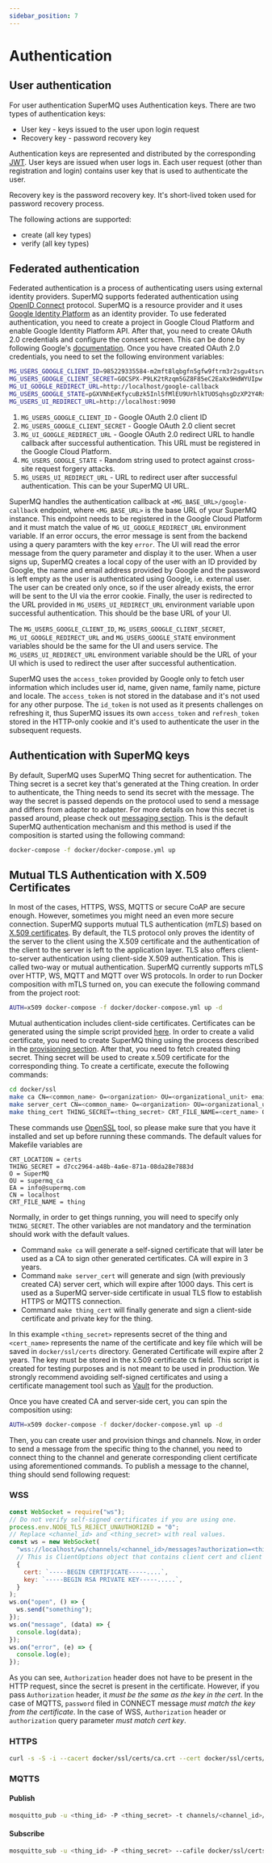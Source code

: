 ```yaml
---
sidebar_position: 7
---
```


# Authentication

## User authentication

For user authentication SuperMQ uses Authentication keys. There are two types of authentication keys:

- User key - keys issued to the user upon login request
- Recovery key - password recovery key

Authentication keys are represented and distributed by the corresponding [JWT][jwt]. User keys are issued when user logs in. Each user request (other than registration and login) contains user key that is used to authenticate the user.

Recovery key is the password recovery key. It's short-lived token used for password recovery process.

The following actions are supported:

- create (all key types)
- verify (all key types)

## Federated authentication

Federated authentication is a process of authenticating users using external identity providers. SuperMQ supports federated authentication using [OpenID Connect][oidc] protocol. SuperMQ is a resource provider and it uses [Google Identity Platform][google-identity-platform] as an identity provider. To use federated authentication, you need to create a project in Google Cloud Platform and enable Google Identity Platform API. After that, you need to create OAuth 2.0 credentials and configure the consent screen. This can be done by following Google's [documentation][google-identity-platform-docs]. Once you have created OAuth 2.0 credentials, you need to set the following environment variables:

```bash
MG_USERS_GOOGLE_CLIENT_ID=985229335584-m2mft8lqbgfn5gfw9ftrm3r2sgu4tsrw.apps.googleusercontent.com
MG_USERS_GOOGLE_CLIENT_SECRET=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YUIpw
MG_UI_GOOGLE_REDIRECT_URL=http://localhost/google-callback
MG_USERS_GOOGLE_STATE=pGXVNhEeKfycuBzk5InlSfMlEU9UrhlkTUOSqhsgDzXP2Y4RsN
MG_USERS_UI_REDIRECT_URL=http://localhost:9090
```

1. `MG_USERS_GOOGLE_CLIENT_ID` - Google OAuth 2.0 client ID
2. `MG_USERS_GOOGLE_CLIENT_SECRET` - Google OAuth 2.0 client secret
3. `MG_UI_GOOGLE_REDIRECT_URL` - Google OAuth 2.0 redirect URL to handle callback after successful authentication. This URL must be registered in the Google Cloud Platform.
4. `MG_USERS_GOOGLE_STATE` - Random string used to protect against cross-site request forgery attacks.
5. `MG_USERS_UI_REDIRECT_URL` - URL to redirect user after successful authentication. This can be your SuperMQ UI URL.

SuperMQ handles the authentication callback at `<MG_BASE_URL>/google-callback` endpoint, where `<MG_BASE_URL>` is the base URL of your SuperMQ instance. This endpoint needs to be registered in the Google Cloud Platform and it must match the value of `MG_UI_GOOGLE_REDIRECT_URL` environment variable. If an error occurs, the error message is sent from the backend using a query paramters with the key `error`. The UI will read the error message from the query parameter and display it to the user. When a user signs up, SuperMQ creates a local copy of the user with an ID provided by Google, the name and email address provided by Google and the password is left empty as the user is authenticated using Google, i.e. external user. The user can be created only once, so if the user already exists, the error will be sent to the UI via the error cookie. Finally, the user is redirected to the URL provided in `MG_USERS_UI_REDIRECT_URL` environment variable upon successful authentication. This should be the base URL of your UI.

The `MG_USERS_GOOGLE_CLIENT_ID`, `MG_USERS_GOOGLE_CLIENT_SECRET`, `MG_UI_GOOGLE_REDIRECT_URL` and `MG_USERS_GOOGLE_STATE` environment variables should be the same for the UI and users service. The `MG_USERS_UI_REDIRECT_URL` environment variable should be the URL of your UI which is used to redirect the user after successful authentication.

SuperMQ uses the `access_token` provided by Google only to fetch user information which includes user id, name, given name, family name, picture and locale. The `access_token` is not stored in the database and it's not used for any other purpose. The `id_token` is not used as it presents challenges on refreshing it, thus SuperMQ issues its own `access_token` and `refresh_token` stored in the HTTP-only cookie and it's used to authenticate the user in the subsequent requests.

## Authentication with SuperMQ keys

By default, SuperMQ uses SuperMQ Thing secret for authentication. The Thing secret is a secret key that's generated at the Thing creation. In order to authenticate, the Thing needs to send its secret with the message. The way the secret is passed depends on the protocol used to send a message and differs from adapter to adapter. For more details on how this secret is passed around, please check out [messaging section][messaging]. This is the default SuperMQ authentication mechanism and this method is used if the composition is started using the following command:

```bash
docker-compose -f docker/docker-compose.yml up
```

## Mutual TLS Authentication with X.509 Certificates

In most of the cases, HTTPS, WSS, MQTTS or secure CoAP are secure enough. However, sometimes you might need an even more secure connection. SuperMQ supports mutual TLS authentication (_mTLS_) based on [X.509 certificates][rf5280]. By default, the TLS protocol only proves the identity of the server to the client using the X.509 certificate and the authentication of the client to the server is left to the application layer. TLS also offers client-to-server authentication using client-side X.509 authentication. This is called two-way or mutual authentication. SuperMQ currently supports mTLS over HTTP, WS, MQTT and MQTT over WS protocols. In order to run Docker composition with mTLS turned on, you can execute the following command from the project root:

```bash
AUTH=x509 docker-compose -f docker/docker-compose.yml up -d
```

Mutual authentication includes client-side certificates. Certificates can be generated using the simple script provided [here][ssl-makefile]. In order to create a valid certificate, you need to create SuperMQ thing using the process described in the [provisioning section][provision]. After that, you need to fetch created thing secret. Thing secret will be used to create x.509 certificate for the corresponding thing. To create a certificate, execute the following commands:

```bash
cd docker/ssl
make ca CN=<common_name> O=<organization> OU=<organizational_unit> emailAddress=<email_address>
make server_cert CN=<common_name> O=<organization> OU=<organizational_unit> emailAddress=<email_address>
make thing_cert THING_SECRET=<thing_secret> CRT_FILE_NAME=<cert_name> O=<organization> OU=<organizational_unit> emailAddress=<email_address>
```

These commands use [OpenSSL][openssl] tool, so please make sure that you have it installed and set up before running these commands. The default values for Makefile variables are

```env
CRT_LOCATION = certs
THING_SECRET = d7cc2964-a48b-4a6e-871a-08da28e7883d
O = SuperMQ
OU = supermq_ca
EA = info@supermq.com
CN = localhost
CRT_FILE_NAME = thing
```

Normally, in order to get things running, you will need to specify only `THING_SECRET`. The other variables are not mandatory and the termination should work with the default values.

- Command `make ca` will generate a self-signed certificate that will later be used as a CA to sign other generated certificates. CA will expire in 3 years.
- Command `make server_cert` will generate and sign (with previously created CA) server cert, which will expire after 1000 days. This cert is used as a SuperMQ server-side certificate in usual TLS flow to establish HTTPS or MQTTS connection.
- Command `make thing_cert` will finally generate and sign a client-side certificate and private key for the thing.

In this example `<thing_secret>` represents secret of the thing and `<cert_name>` represents the name of the certificate and key file which will be saved in `docker/ssl/certs` directory. Generated Certificate will expire after 2 years. The key must be stored in the x.509 certificate `CN` field. This script is created for testing purposes and is not meant to be used in production. We strongly recommend avoiding self-signed certificates and using a certificate management tool such as [Vault][vault] for the production.

Once you have created CA and server-side cert, you can spin the composition using:

```bash
AUTH=x509 docker-compose -f docker/docker-compose.yml up -d
```

Then, you can create user and provision things and channels. Now, in order to send a message from the specific thing to the channel, you need to connect thing to the channel and generate corresponding client certificate using aforementioned commands. To publish a message to the channel, thing should send following request:

### WSS

```javascript
const WebSocket = require("ws");
// Do not verify self-signed certificates if you are using one.
process.env.NODE_TLS_REJECT_UNAUTHORIZED = "0";
// Replace <channel_id> and <thing_secret> with real values.
const ws = new WebSocket(
  "wss://localhost/ws/channels/<channel_id>/messages?authorization=<thing_secret>",
  // This is ClientOptions object that contains client cert and client key in the form of string. You can easily load these strings from cert and key files.
  {
    cert: `-----BEGIN CERTIFICATE-----....`,
    key: `-----BEGIN RSA PRIVATE KEY-----.....`,
  }
);
ws.on("open", () => {
  ws.send("something");
});
ws.on("message", (data) => {
  console.log(data);
});
ws.on("error", (e) => {
  console.log(e);
});
```

As you can see, `Authorization` header does not have to be present in the HTTP request, since the secret is present in the certificate. However, if you pass `Authorization` header, it _must be the same as the key in the cert_. In the case of MQTTS, `password` filed in CONNECT message _must match the key from the certificate_. In the case of WSS, `Authorization` header or `authorization` query parameter _must match cert key_.

### HTTPS

```bash
curl -s -S -i --cacert docker/ssl/certs/ca.crt --cert docker/ssl/certs/<thing_cert_name>.crt --key docker/ssl/certs/<thing_cert_key>.key -X POST -H "Content-Type: application/senml+json" https://localhost/http/channels/<channel_id>/messages -d '[{"bn":"some-base-name:","bt":1.276020076001e+09, "bu":"A","bver":5, "n":"voltage","u":"V","v":120.1}, {"n":"current","t":-5,"v":1.2}, {"n":"current","t":-4,"v":1.3}]'
```

### MQTTS

#### Publish

```bash
mosquitto_pub -u <thing_id> -P <thing_secret> -t channels/<channel_id>/messages -h localhost -p 8883  --cafile docker/ssl/certs/ca.crt --cert docker/ssl/certs/<thing_cert_name>.crt --key docker/ssl/certs/<thing_cert_key>.key -m '[{"bn":"some-base-name:","bt":1.276020076001e+09, "bu":"A","bver":5, "n":"voltage","u":"V","v":120.1}, {"n":"current","t":-5,"v":1.2}, {"n":"current","t":-4,"v":1.3}]'
```

#### Subscribe

```bash
mosquitto_sub -u <thing_id> -P <thing_secret> --cafile docker/ssl/certs/ca.crt --cert docker/ssl/certs/<thing_cert_name>.crt --key docker/ssl/certs/<thing_cert_key>.key -t channels/<channel_id>/messages -h localhost -p 8883
```

[jwt]: https://jwt.io/
[messaging]: /messaging/#messaging
[rf5280]: https://tools.ietf.org/html/rfc5280
[ssl-makefile]: https://github.com/absmach/supermq/blob/master/docker/ssl/Makefile
[provision]: /provision/#platform-management
[openssl]: https://www.openssl.org/
[vault]: https://www.vaultproject.io/
[oidc]: https://openid.net/connect/
[google-identity-platform]: https://cloud.google.com/identity-platform/docs/
[google-identity-platform-docs]: https://support.google.com/cloud/answer/6158849?hl=en
